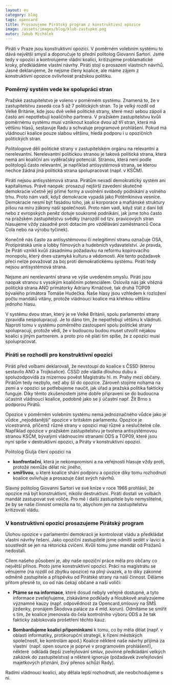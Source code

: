 ```yaml
---
layout: eu
category: blog
tags: opencard
title: Prosazujeme Pirátský program z konstruktivní opozice
image: /assets/images/blog/klub-zastupko.png
autor: Jakub Michálek
---
```


Piráti v Praze jsou konstruktivní opozicí. V poměrném volebním systému
to dává největší smysl a doporučuje to přední politolog Giovanni Sartori.
Jsme tedy v opozici a kontrolujeme vládní koalici, 
kritizujeme problamatické kroky, předkládáme vlastní návrhy. Piráti stojí
o prosazení vlastních návrhů. Jasně deklarujeme, že nejsme členy koalice, ale
máme zájem z konstruktivní opozice ovlivňovat pražskou politiku.

### Poměrný systém vede ke spolupráci stran

Pražské zastupitelstvo je voleno v poměrném systému. Znamená to, že
v zastupitelstvu zasedá cca 5 až 7 politických stran. To je velký rozdíl 
od Velké Británie, kde jsou dvě velké politické strany, které mezi sebou zápolí
a často ani nepotřebují koaličního partnera. V pražském zastupitelstvu kvůli 
poměrnému systému musí vzniknout koalice dvou až tří stran, která má většinu
hlasů, sestavuje Radu a schvaluje programové prohlášení. Pokud má vládnoucí
koalice pouze slabou většinu, hledá podporu i u opozičních politických stran.

Politologové dělí politické strany v zastupitelském orgánu na relevantní a
nerelevantní. Nerelevantní politickou stranou je taková politická strana, 
která nemá ani koaliční ani vyděračský potenciál. Stranou, která není 
podle politologů často relevantní, je například antisystémová strana, se kterou
nechce žádná jiná politická strana spolupracovat (např. v KSČM).

Piráti nejsou antisystémová strana. Pirátům nevadí demokratický systém ani kapitalismus. 
Právě naopak: prosazují nejširší zavedení skutečné demokracie včetně její přímé
formy a uvolnění svobody podnikání a volného trhu. Proto nám vadí, když
demokracie vypadá jako Potěmkinova vesnice. Demokracie nesmí být fasádou toho, jak si korporace a
 mafiánské struktury píšou na míru zákony naší společnosti. Proto nám vadí,
 když stát z daní lidí nebo z evropských peněz dotuje soukromé podnikání,
 jak jsme toho často na pražském zastupitelstvu svědky (narozdíl od tzv. 
 pravicových stran hlasujeme vždy zásadně proti dotacím pro vzdělávání 
 zaměstnanců Coca Cola nebo na výrobu tyčinek).
 
Konečně nás často za antisystémovou či nelegitimní stranu označuje OSA, 
Protipirátská unie a lobby filmových a hudebních vydavatelství.
Je pravda, že Piráti vznikli kvůli zásadnímu požadavku na reformu kopírovacího 
monopolu, který dnes uzamyká kulturu a vědomosti. Ale tento požadavek přeci 
nelze považovat za boj proti demokratickému systému. Piráti tedy nejsou 
antisystémová strana. 

Nejsme ani nerelevantní strana ve výše uvedeném smyslu.
Piráti jsou naopak stranou s vysokým koaličním potenciálem. 
Oslovila nás jak vítězná politická strana ANO primátorky Adriany Krnáčové, tak
druhá TOP09 bývalého primátora Tomáše Hudečka. Naše hlasy jsou
vzhledem k rozložení počtu mandátů vítány, protože vládnoucí koalice má
křehkou většinu jednoho hlasu.

V systému dvou stran, který je ve Velké Británii, spolu parlamentní strany 
zpravidla nespolupracují. Je to dáno tím, že nepotřebují většinu k vládnutí. 
Naproti tomu v systému poměrného zastoupení spolu politické strany 
spolupracují, protože vědí, že v budoucnu budou muset utvořit nějakou 
koalici s jiným partnerem. 
a proto pro ně platí tím spíše, že z opozici musí spolupracovat.

### Piráti se rozhodli pro konstruktivní opozici

Piráti před volbami deklarovali, že nevstoupí do koalice s ČSSD (kterou 
sestavilo ANO a Trojkoalice). ČSSD zde
vládla dlouhou dubu a spoluzodpovídá za mizernou pověst Magistrátu hl. m. 
Prahy mezi občany. Pirátům tedy nezbylo, než aby šli do opozice. Zároveň
stojíme nohama na zemi a v opozici se potřebujeme naučit, jak úřad a pražská
politika fakticky funguje. Díky těmto zkušenostem jsme dobře připraveni
se do budoucna účastnit vládnoucí koalice, podobně jako se jí účastní
např. Žít Brno s podporou Pirátů.

Opozice v poměrném volebním systému nemá jednoznačného vůdce jako je
vůdce „nejoddanější“ opozice v britském parlamentu. Opozice je vícestranná,
přičemž různé strany v opozici mají různé a neslučitelné cíle. Například 
opozice v pražském zastupitelstvu je tvořena antisystémovou stranou KSČM, 
bývalými vládnoucími stranami ODS a TOP09, které jsou nyní spíše v destruktivní 
opozici, a Piráty v konstruktivní opozici. 

Politolog Giulja člení opozici na 
* **konfrontační**, která je nekompromisní a na veřejnosti hlasuje 
  vždy proti, protože nemůže dělat nic jiného, 
* **smířlivou**, u které koalice shání podporu a opozice díky tomu rozhodnutí
  koalice ovlivňuje a prosazuje část svých návrhů.

Slavný politolog Giovanni Sartori ve své knize v roce 1966 prohlásil, 
že opozice má být konstruktivní, nikoliv destruktivní. Piráti dostali ve volbách
mandát zastupovat své voliče. Pro mě i další zastupitele bylo nemyslitelné,
že by se naše činnost omezila na to, abychom jen na zastupitelstvu kritizovali
vládu. 

### V konstruktivní opozici prosazujeme Pirátský program
Úlohou opozice v parlamentní demokracii je kontrolovat vládu a předkládat 
vlastní návrhy řešení. Jako opoziční zastupitelé jsme odmítli sedět 
v lavici a soustředit se jen na rétorická cvičení. Kvůli tomu jsme mandát 
od Pražanů nedostali.
 
Cílem našeho působení je, aby naše opoziční práce měla pro občany co největší 
přínos. Proto jsme ​konstruktivní opozicí​. Práci na magistrátu se věnujeme 
(na rozdíl od zbytku opozice) na plný úvazek, a to díky zákonné odměně zastupitele a příspěvku od Pirátské 
strany na naši činnost. Děláme přitom přesně to, co od nás čekají občané a naši voliči: 
 
* **Ptáme se na informace**, které dosud nebyly veřejně dostupné, a tyto informace 
  zveřejňujeme​, získáváme podklady a hloubkově analyzujeme významné kauzy 
  (např. odpovědnost za Opencard, ​smlouvy na SMS jízdenky​, pronájem Škodova 
  paláce za 4 mld. korun). Odmítáme se smířit s tím, že koalice jmenovala do čela 
  kontrolního výboru ODS a že tak fakticky zablokovala prošetření těchto kauz. 

* **Bombardujeme koalici připomínkami** k tomu, co by měla dělat (např. v 
  oblasti informatiky, protikorupční strategii, k řízení městských společností, ke 
  kontrolám apod.) Koalice některé naše návrhy ​přijímá za vlastní ​
  (např. ​open source je poprvé v programovém prohlášení!​), některé ​
  odkládá (lepší zveřejňování smluv, povinné předkládání velkých zakázek do 
  zastupitelstva) a některé ​ignoruje (požadavek zveřejňování majetkových 
  přiznání, živý přenos schůzí Rady). 

Radími vládnoucí koalici, aby dělala lepší rozhodnutí, ale neobchodujeme s ní.
